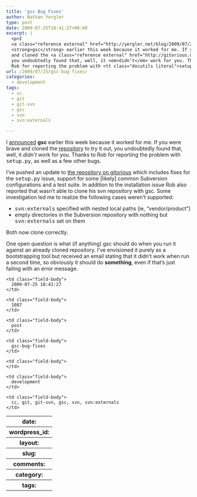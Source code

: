 ```yaml
---
title: 'gsc Bug Fixes'
author: Nathan Yergler
type: post
date: 2009-07-25T18:41:27+00:00
excerpt: |
  <p>I
  <a class="reference external" href="http://yergler.net/blog/2009/07/21/git-svn-and-svnexternals/">announced</a>
  <strong>gsc</strong> earlier this week because it worked for me. If you were brave
  and cloned the <a class="reference external" href="http://gitorious.org/gsc/">repository</a> to try it out,
  you undoubtedly found that, well, it <em>didn’t</em> work for you. Thanks to
  Rob for reporting the problem with <tt class="docutils literal">setup.py</tt>, as well as a few other ...</p>
url: /2009/07/25/gsc-bug-fixes/
categories:
  - development
tags:
  - cc
  - git
  - git-svn
  - gsc
  - svn
  - svn:externals

---
```

I [announced][1]  **gsc** earlier this week because it worked for me. If you were brave and cloned the [repository][2]  to try it out, you undoubtedly found that, well, it _didn’t_ work for you. Thanks to Rob for reporting the problem with <tt class="docutils literal">setup.py</tt>, as well as a few other bugs.

I’ve pushed an update to [the repository on gitorious][2]  which includes fixes for the <tt class="docutils literal">setup.py</tt> issue, support for some [likely] common Subversion configurations and a test suite. In addition to the installation issue Rob also reported that wasn’t able to clone his svn repository with gsc. Some investigation led me to realize the following cases weren’t supported:

<ul class="simple">
  <li>
    <tt class="docutils literal">svn:externals</tt> specified with nested local paths (ie, “vendor/product”)
  </li>
  <li>
    empty directories in the Subversion repository with nothing but <tt class="docutils literal">svn:externals</tt> set on them
  </li>
</ul>

Both now clone correctly.

One open question is what (if anything) gsc should do when you run it against an already cloned repository. I’ve envisioned it purely as a bootstrapping tool but received an email stating that it didn’t work when run a second time, so obviously it should do **something**, even if that’s just failing with an error message.

<table class="docutils field-list" frame="void" rules="none">
  <col class="field-name" /> <col class="field-body" /> <tr class="field">
    <th class="field-name">
      date:
    </th>

    <td class="field-body">
      2009-07-25 18:41:27
    </td>
  </tr>

  <tr class="field">
    <th class="field-name">
      wordpress_id:
    </th>

    <td class="field-body">
      1087
    </td>
  </tr>

  <tr class="field">
    <th class="field-name">
      layout:
    </th>

    <td class="field-body">
      post
    </td>
  </tr>

  <tr class="field">
    <th class="field-name">
      slug:
    </th>

    <td class="field-body">
      gsc-bug-fixes
    </td>
  </tr>

  <tr class="field">
    <th class="field-name">
      comments:
    </th>

    <td class="field-body">
    </td>
  </tr>

  <tr class="field">
    <th class="field-name">
      category:
    </th>

    <td class="field-body">
      development
    </td>
  </tr>

  <tr class="field">
    <th class="field-name">
      tags:
    </th>

    <td class="field-body">
      cc, git, git-svn, gsc, svn, svn:externals
    </td>
  </tr>
</table>

 [1]: http://yergler.net/blog/2009/07/21/git-svn-and-svnexternals/
 [2]: http://gitorious.org/gsc/